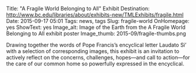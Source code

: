 Title: "A Fragile World Belonging to All" Exhibit
Destination: http://www.bc.edu/libraries/about/exhibits-new/TMLExhibits/fragile.html
Date: 2015-09-17 05:01 
Tags: news, tags 
Slug: fragile-world
OnHomepage: yes
ShowText: yes
Image_alt: Image of the Earth from the A Fragile World Belonging to All exhibit poster
Image_thumb: 2015-09/fragile-thumbs.png

Drawing together the words of Pope Francis’s encyclical letter Laudato Si’ with a selection of corresponding images, this exhibit is an invitation to actively reflect on the concerns, challenges, hopes—and call to action—for the care of our common home so powerfully expressed in the encyclical.
